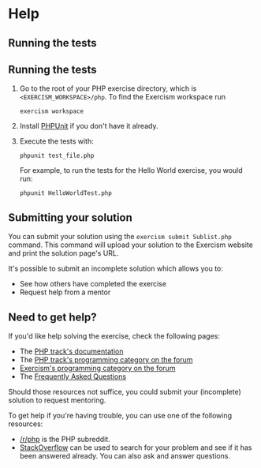 # Help

## Running the tests

## Running the tests

1. Go to the root of your PHP exercise directory, which is `<EXERCISM_WORKSPACE>/php`.
   To find the Exercism workspace run

   ```shell
   exercism workspace
   ```

2. Install [PHPUnit] if you don't have it already.
3. Execute the tests with:

   ```shell
   phpunit test_file.php
   ```

   For example, to run the tests for the Hello World exercise, you would run:

   ```shell
   phpunit HelloWorldTest.php
   ```

[PHPUnit]: https://exercism.org/docs/tracks/php/installation#h-via-php-archive-phar

## Submitting your solution

You can submit your solution using the `exercism submit Sublist.php` command.
This command will upload your solution to the Exercism website and print the solution page's URL.

It's possible to submit an incomplete solution which allows you to:

- See how others have completed the exercise
- Request help from a mentor

## Need to get help?

If you'd like help solving the exercise, check the following pages:

- The [PHP track's documentation](https://exercism.org/docs/tracks/php)
- The [PHP track's programming category on the forum](https://forum.exercism.org/c/programming/php)
- [Exercism's programming category on the forum](https://forum.exercism.org/c/programming/5)
- The [Frequently Asked Questions](https://exercism.org/docs/using/faqs)

Should those resources not suffice, you could submit your (incomplete) solution to request mentoring.

To get help if you're having trouble, you can use one of the following resources:

- [/r/php](https://www.reddit.com/r/php) is the PHP subreddit.
- [StackOverflow](https://stackoverflow.com/questions/tagged/php) can be used to search for your problem and see if it has been answered already. You can also ask and answer questions.